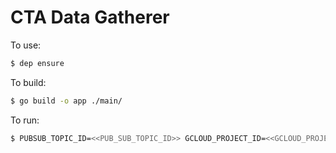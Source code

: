 # CTA Data Gatherer

To use:
```bash
$ dep ensure
```

To build:
```bash
$ go build -o app ./main/
```

To run: 
```bash
$ PUBSUB_TOPIC_ID=<<PUB_SUB_TOPIC_ID>> GCLOUD_PROJECT_ID=<<GCLOUD_PROJECT_ID>> ./app
```